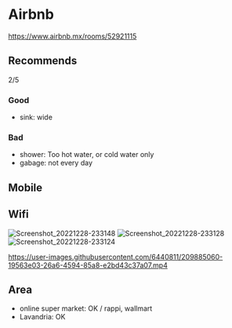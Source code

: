 # Airbnb
https://www.airbnb.mx/rooms/52921115

## Recommends 
2/5

### Good
- sink: wide

### Bad
- shower: Too hot water, or cold water only
- gabage: not every day

## Mobile
## Wifi
![Screenshot_20221228-233148](https://user-images.githubusercontent.com/6440811/209885042-ca7ec240-872e-48be-b9c2-bea92bd06185.png)
![Screenshot_20221228-233128](https://user-images.githubusercontent.com/6440811/209885049-b55360e9-3eaa-48fb-b0ef-799f3be21980.png)
![Screenshot_20221228-233124](https://user-images.githubusercontent.com/6440811/209885056-87683816-d2ae-4cdb-9b1d-0a7c61880717.png)


https://user-images.githubusercontent.com/6440811/209885060-19563e03-26a6-4594-85a8-e2bd43c37a07.mp4




## Area

- online super market: OK / rappi, wallmart
- Lavandria: OK

